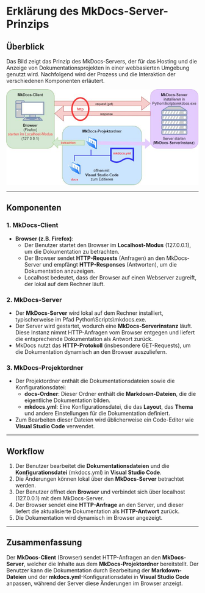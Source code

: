 # Erklärung des MkDocs-Server-Prinzips

## Überblick
Das Bild zeigt das Prinzip des MkDocs-Servers, der für das Hosting und die Anzeige von Dokumentationsprojekten in einer webbasierten Umgebung genutzt wird. Nachfolgend wird der Prozess und die Interaktion der verschiedenen Komponenten erläutert.

![MkDocs Prinzip](bilder/MkDocsPrinzip.jpg)

---

## Komponenten

### 1. MkDocs-Client
- **Browser (z.B. Firefox)**: 
  - Der Benutzer startet den Browser im **Localhost-Modus** (127.0.0.1), um die Dokumentation zu betrachten.
  - Der Browser sendet **HTTP-Requests** (Anfragen) an den MkDocs-Server und empfängt **HTTP-Responses** (Antworten), um die Dokumentation anzuzeigen.
  - Localhost bedeutet, dass der Browser auf einen Webserver zugreift, der lokal auf dem Rechner läuft.

### 2. MkDocs-Server
- Der **MkDocs-Server** wird lokal auf dem Rechner installiert, typischerweise im Pfad Python\Scripts\mkdocs.exe.
- Der Server wird gestartet, wodurch eine **MkDocs-Serverinstanz** läuft. Diese Instanz nimmt HTTP-Anfragen vom Browser entgegen und liefert die entsprechende Dokumentation als Antwort zurück.
- MkDocs nutzt das **HTTP-Protokoll** (insbesondere GET-Requests), um die Dokumentation dynamisch an den Browser auszuliefern.

### 3. MkDocs-Projektordner
- Der Projektordner enthält die Dokumentationsdateien sowie die Konfigurationsdatei:
  - **docs-Ordner**: Dieser Ordner enthält die **Markdown-Dateien**, die die eigentliche Dokumentation bilden.
  - **mkdocs.yml**: Eine Konfigurationsdatei, die das **Layout**, das **Thema** und andere Einstellungen für die Dokumentation definiert.
- Zum Bearbeiten dieser Dateien wird üblicherweise ein Code-Editor wie **Visual Studio Code** verwendet.

---

## Workflow

1. Der Benutzer bearbeitet die **Dokumentationsdateien** und die **Konfigurationsdatei** (mkdocs.yml) in **Visual Studio Code**.
2. Die Änderungen können lokal über den **MkDocs-Server** betrachtet werden.
3. Der Benutzer öffnet den **Browser** und verbindet sich über localhost (127.0.0.1) mit dem MkDocs-Server.
4. Der Browser sendet eine **HTTP-Anfrage** an den Server, und dieser liefert die aktualisierte Dokumentation als **HTTP-Antwort** zurück.
5. Die Dokumentation wird dynamisch im Browser angezeigt.

---

## Zusammenfassung
Der **MkDocs-Client** (Browser) sendet HTTP-Anfragen an den **MkDocs-Server**, welcher die Inhalte aus dem **MkDocs-Projektordner** bereitstellt. Der Benutzer kann die Dokumentation durch Bearbeitung der **Markdown-Dateien** und der **mkdocs.yml**-Konfigurationsdatei in **Visual Studio Code** anpassen, während der Server diese Änderungen im Browser anzeigt.
